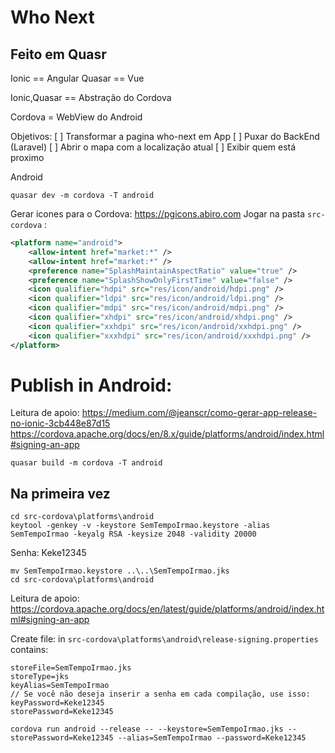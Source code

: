 # Who Next

Feito em Quasr
---
Ionic == Angular
Quasar == Vue

Ionic,Quasar == Abstração do Cordova


Cordova = WebView do Android

Objetivos:
[ ] Transformar a pagina who-next em App
[ ] Puxar do BackEnd (Laravel)
[ ] Abrir o mapa com a localização atual
[ ] Exibir quem está proximo

Android
```
quasar dev -m cordova -T android
```

Gerar icones para o Cordova:
https://pgicons.abiro.com
Jogar na pasta `src-cordova` :
```xml
<platform name="android">
    <allow-intent href="market:*" />
    <allow-intent href="market:*" />
    <preference name="SplashMaintainAspectRatio" value="true" />
    <preference name="SplashShowOnlyFirstTime" value="false" />
    <icon qualifier="hdpi" src="res/icon/android/hdpi.png" />
    <icon qualifier="ldpi" src="res/icon/android/ldpi.png" />
    <icon qualifier="mdpi" src="res/icon/android/mdpi.png" />
    <icon qualifier="xhdpi" src="res/icon/android/xhdpi.png" />
    <icon qualifier="xxhdpi" src="res/icon/android/xxhdpi.png" />
    <icon qualifier="xxxhdpi" src="res/icon/android/xxxhdpi.png" />
</platform>
```



# Publish in Android:

Leitura de apoio:
https://medium.com/@jeanscr/como-gerar-app-release-no-ionic-3cb448e87d15
https://cordova.apache.org/docs/en/8.x/guide/platforms/android/index.html#signing-an-app

```
quasar build -m cordova -T android
```

## Na primeira vez
```
cd src-cordova\platforms\android
keytool -genkey -v -keystore SemTempoIrmao.keystore -alias SemTempoIrmao -keyalg RSA -keysize 2048 -validity 20000
```

Senha:
Keke12345


```
mv SemTempoIrmao.keystore ..\..\SemTempoIrmao.jks
cd src-cordova\platforms\android
```

Leitura de apoio:
https://cordova.apache.org/docs/en/latest/guide/platforms/android/index.html#signing-an-app

Create file: in `src-cordova\platforms\android\release-signing.properties`  contains:
```
storeFile=SemTempoIrmao.jks
storeType=jks
keyAlias=SemTempoIrmao
// Se você não deseja inserir a senha em cada compilação, use isso:
keyPassword=Keke12345
storePassword=Keke12345
```


```
cordova run android --release -- --keystore=SemTempoIrmao.jks --storePassword=Keke12345 --alias=SemTempoIrmao --password=Keke12345
```


